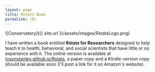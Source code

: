 ```yaml
---
layout: page
title: Rstats Book
permalink: /R/
---
```


![Conservatory]({{ site.url }}/assets/images/RstatsLogo.png)

I have written a book entitled **Rstats for Researchers** designed to help teach `R` to health, behavioral, and social scientists that have little or no experience with `R`. The online version is available at [tysonstanley.github.io/Rstats](tysonstanley.github.io/Rstats/), a paper copy and a Kindle-version copy should be available soon (I'll post a link for it on Amazon's website).




